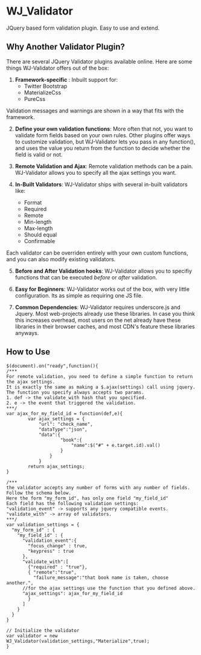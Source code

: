 # WJ_Validator
JQuery based form validation plugin. Easy to use and extend.

## Why Another Validator Plugin?
There are several JQuery Validator plugins available online. Here are some things WJ-Validator offers out of the box:
  1. __Framework-specific__ : Inbuilt support for: 
     * Twitter Bootstrap
     * MaterializeCss
     * PureCss
  
  Validation messages and warnings are shown in a way that fits with the framework.

  2. __Define your own validation functions__: More often that not, you want to validate form fields based on your own rules. 
Other plugins offer ways to customize validation, but WJ-Validator lets you pass in any function(), and uses the value you
return from the function to decide whether the field is valid or not.

  3. __Remote Validation and Ajax__: Remote validation methods can be a pain. WJ-Validator allows you to specify all the ajax
settings you want.

  4. __In-Built Validators__: WJ-Validator ships with several in-built validators like:
  
     * Format
     * Required
     * Remote
     * Min-length
     * Max-length
     * Should equal
     * Confirmable
     
   Each validator can be overriden entirely with your own custom functions, and you can also modify existing validators.
   
  5.  __Before and After Validation hooks__: WJ-Validator allows you to specifiy functions that can be executed
     *before* or *after* validation.
 
  6. __Easy for Beginners__: WJ-Validator works out of the box, with very little configuration.
    Its as simple as requiring one JS file.
    
  7. __Common Dependencies__: WJ-Validator requires underscore.js and Jquery. Most web-projects already use these libraries.
    In case you think this increases overhead, most users on the net already have these libraries in their browser caches,
    and most CDN's feature these libraries anyways.
    
## How to Use

```
$(document).on("ready",function(){
/***
For remote validation, you need to define a simple function to return the ajax settings.
It is exactly the same as making a $.ajax(settings) call using jquery.
The function you specify always accepts two params.
1. def -> the validate_with hash that you specified.
2. e -> the event that triggered the validation.
***/
var ajax_for_my_field_id = function(def,e){		
		var ajax_settings = {
			"url": "check_name",
			"dataType":"json",
			"data":{
					"book":{
						"name":$("#" + e.target.id).val()
					}
				}
			}
		return ajax_settings;
}

/***
the validator accepts any number of forms with any number of fields.
Follow the schema below.
Here the form "my_form_id", has only one field "my_field_id"
Each field has the following validation settings:
"validation_event" -> supports any jquery compatible events.
"validate_with" -> array of validators.
***/
var validation_settings = {
  "my_form_id" : {
    "my_field_id" : {
      "validation_event":{
        "focus_change" : true,
        "keypress" : true
      },
      "validate_with":[
        {"required" : "true"},
        { "remote":"true",
          "failure_message":"that book name is taken, choose another.",
	  //for the ajax settings use the function that you defined above.
	  "ajax_settings": ajax_for_my_field_id
        }
      ]
    }
  }
}

// Initialize the validator
var validator = new WJ_Validator(validation_settings,"Materialize",true);
}
```
